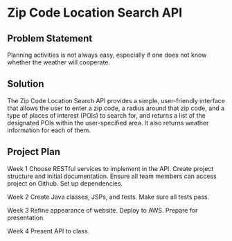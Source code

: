 # Zip Code Location Search API

## Problem Statement

Planning activities is not always easy, especially if one does not know whether the weather will cooperate.

## Solution

The Zip Code Location Search API provides a simple, user-friendly interface that allows the user to enter a zip code, a radius around that zip code, and a type of places of interest (POIs) to search for, and returns a list of the designated POIs within the user-specified area.  It also returns weather information for each of them.

## Project Plan

Week 1
Choose RESTful services to implement in the API.
Create project structure and initial documentation.
Ensure all team members can access project on Github.
Set up dependencies.

Week 2
Create Java classes, JSPs, and tests.
Make sure all tests pass.

Week 3
Refine appearance of website.
Deploy to AWS.
Prepare for presentation.

Week 4
Present API to class.
